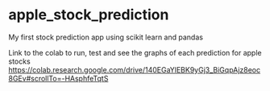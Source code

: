 # apple_stock_prediction
My first stock prediction app using scikit learn  and pandas

Link to the colab to run, test and see the graphs of each prediction for apple stocks
https://colab.research.google.com/drive/140EGaYlEBK9yGj3_BiGqpAjz8eoc8GEv#scrollTo=-HAsphfeTqtS
